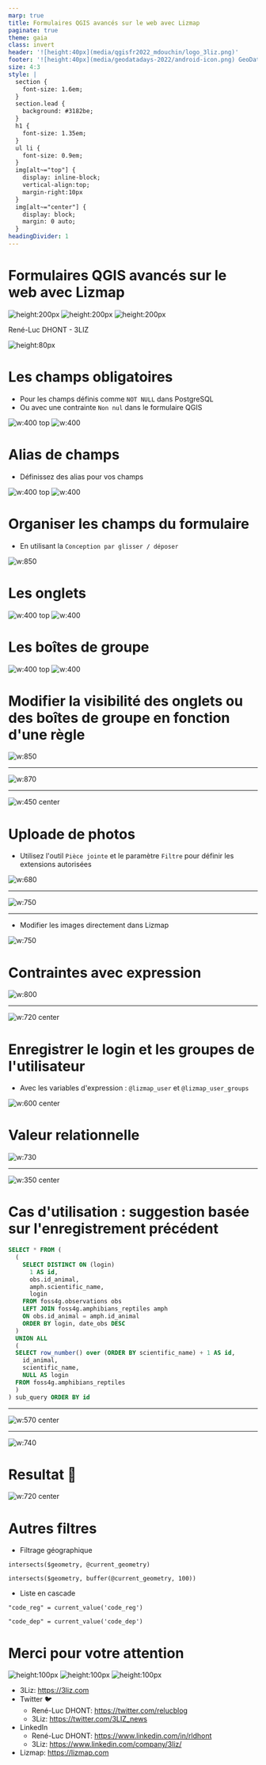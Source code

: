 ```yaml
---
marp: true
title: Formulaires QGIS avancés sur le web avec Lizmap
paginate: true
theme: gaia
class: invert
header: '![height:40px](media/qgisfr2022_mdouchin/logo_3liz.png)'
footer: '![height:40px](media/geodatadays-2022/android-icon.png) GeoDataDays 2022'
size: 4:3
style: |
  section {
    font-size: 1.6em;
  }
  section.lead {
    background: #3182be;
  }
  h1 {
    font-size: 1.35em;
  }
  ul li {
    font-size: 0.9em;
  }
  img[alt~="top"] {
    display: inline-block;
    vertical-align:top;
    margin-right:10px
  }
  img[alt~="center"] {
    display: block;
    margin: 0 auto;
  }
headingDivider: 1
---
```



# Formulaires QGIS avancés sur le web avec Lizmap
<!-- _class: lead gaia-->

![height:200px](media/logo_lizmap.png) ![height:200px](media/heart.png) ![height:200px](media/logo/qgis_letter.png)

René-Luc DHONT - 3LIZ

![height:80px](media/logo_3liz.png)

<!-- (15s) Bonjour, je vais vous montrer quelques astuces pour faire des formulaires avancés dans QGIS qui seront faciles à remplir pour les utilisateurs.
Je vais aussi vous montrer ces formulaires dans le web grâce à Lizmap sans plus de configuration la plupart du temps.
De cette façon, vous obtiendrez plus de participation et moins d'erreurs dans vos données.
 -->

# Les champs obligatoires

- Pour les champs définis comme `NOT NULL` dans PostgreSQL
- Ou avec une contrainte `Non nul` dans le formulaire QGIS

![w:400 top](media/foss4g2022_lizmap_advanced_forms/00_QGIS_NOT_NULL.png) ![w:400](media/foss4g2022_lizmap_advanced_forms/00_Lizmap_NOT_NULL.png)

<!-- Commençons par forcer la saisie de certains champs !
 -->

# Alias de champs

- Définissez des alias pour vos champs

![w:400 top](media/foss4g2022_lizmap_advanced_forms/01_QGIS_alias.png) ![w:400](media/foss4g2022_lizmap_advanced_forms/01_Lizmap_alias.png)

<!--
- Les noms des champs dans la base de données sont simples/bruts.
- Rendre le champ plus compréhensible
-->

# Organiser les champs du formulaire

- En utilisant la `Conception par glisser / déposer`

![w:850](media/foss4g2022_lizmap_advanced_forms/02_QGIS_dnd_tabs_conf.png)

<!-- (20s)
Avec le "Conception par glisser / déposer" de QGIS nous pouvons :
- Omettre certains du formulaire
- Changer l'ordre des champs
- Créer des onglets et des boîtes de groupe
-->

# Les onglets

![w:400 top](media/foss4g2022_lizmap_advanced_forms/02_QGIS_dnd_tabs_result.png) ![w:400](media/foss4g2022_lizmap_advanced_forms/02_Lizmap_dnd_tabs.png)

<!-- Le premier niveau de groupes de champs se présentent sous la forme d'onglet
 -->

# Les boîtes de groupe

![w:400 top](media/foss4g2022_lizmap_advanced_forms/03_QGIS_dnd_groupbox_result.png) ![w:400](media/foss4g2022_lizmap_advanced_forms/03_Lizmap_dnd_groupbox.png)

<!-- En dessous, il est possible d'avoir des boîtes de groupe
 -->

# Modifier la visibilité des onglets ou des boîtes de groupe en fonction d'une règle

![w:850](media/foss4g2022_lizmap_advanced_forms/06_QGIS_toggle_conf.png)

<!-- (35s) Disons que nous créons un formulaire pour une campagne de crowdsourcing mais aussi pour les utilisateurs connectés à Lizmap (comme les personnes de notre organisation).
Ce formulaire comporte de nombreux champs, mais beaucoup d'entre eux ne sont pas obligatoires. Nous ne voulons donc pas les afficher tous, car lorsqu'un formulaire semble trop long à remplir, certains utilisateurs risquent d'abandonner et de le fermer.
Pour éviter cela, nous créons un champ booléen appelé `has_details`, avec `Add details` comme alias pour avoir un titre plus compréhensible pour ce champ qui est défini comme une `Checkbox`... -->

---

![w:870](media/foss4g2022_lizmap_advanced_forms/06_QGIS_toggle_conf2.png)

<!-- (15s) ....nous créons également un onglet "Détails" configuré avec un "contrôle de visibilité par expression" pour ne l'afficher que lorsque la case "has_details" est cochée. -->

---

![w:450 center](media/foss4g2022_lizmap_advanced_forms/06_Lizmap_toggle.gif)

<!-- (10s) Voici le résultat. Comme vous pouvez le voir, l'onglet "Détails" n'est visible que lorsque l'option "Ajouter des détails" est cochée. -->

# Uploade de photos

- Utilisez l'outil `Pièce jointe` et le paramètre `Filtre` pour définir les extensions autorisées

![w:680](media/foss4g2022_lizmap_advanced_forms/04_QGIS_attachment_conf.png)

<!-- (10s) Maintenant, nous voulons que les gens puissent télécharger des photos. Nous créons des champs définis avec le type d'outil' `Pièce jointe` et avec un filtre pour afficher uniquement les fichiers JPEG et PNG. -->

---

![w:750](media/foss4g2022_lizmap_advanced_forms/04_Lizmap_attachment.png)

<!-- (10s) Vous pouvez voir dans Lizmap que seuls les fichiers avec des extensions définies sont affichés lors de leur sélection. -->

---
- Modifier les images directement dans Lizmap

![w:750](media/foss4g2022_lizmap_advanced_forms/04_Lizmap_attachment_crop..gif)

<!-- (10s) Après la sélection des fichiers, vous pouvez également faire pivoter ou recadrer les images. C'est plus pratique que de devoir installer un logiciel pour cela. -->

# Contraintes avec expression

![w:800](media/foss4g2022_lizmap_advanced_forms/05_QGIS_constraint_conf.png)

<!-- (10s) Ici, nous définissons un champ `Multiligne` et utilisons une expression pour contraindre le champ à avoir au moins trente caractères et afficher un message informatif lorsqu'il n'est pas honoré. -->

---

![w:720 center](media/foss4g2022_lizmap_advanced_forms/05_Lizmap_constraint.gif)

<!-- (10s) Dans Lizmap, la contrainte est visible au survol du nom du champ et lorsqu'elle n'est pas honorée à la soumission du formulaire. -->

# Enregistrer le login et les groupes de l'utilisateur

- Avec les variables d'expression : `@lizmap_user` et `@lizmap_user_groups`

![w:600 center](media/foss4g2022_lizmap_advanced_forms/07_QGIS_login_conf.png)

<!-- (15s) Lorsque les contributeurs sont connectés à Lizmap, nous pouvons utiliser leur login ou leurs groupes d'utilisateurs dans les expressions du formulaire grâce aux variables d'expression.
Ici nous créons un champ invisible `login` qui sera rempli avec le login de l'utilisateur lorsque le formulaire sera sauvegardé.
 -->

# Valeur relationnelle

![w:730](media/foss4g2022_lizmap_advanced_forms/08_QGIS_value_relation_conf.png)

<!-- (5s) L'outil valeur relationnelle est très pratique pour afficher une liste de valeurs d'une autre couche. -->

---

![w:350 center](media/foss4g2022_lizmap_advanced_forms/08_Lizmap_value_relation.gif)

<!-- (10s) Mais parfois la liste peut être très longue. Dans cet exemple, nous affichons les noms scientifiques des amphibiens et des reptiles en France. Pour faciliter la sélection, nous pourrions, par exemple, suggérer le dernier enregistrement précédent en haut de la liste pour les utilisateurs connectés -->

# Cas d'utilisation : suggestion basée sur l'enregistrement précédent

```sql
SELECT * FROM (
  (
    SELECT DISTINCT ON (login)
      1 AS id,
      obs.id_animal,
      amph.scientific_name,
      login
    FROM foss4g.observations obs
    LEFT JOIN foss4g.amphibians_reptiles amph
    ON obs.id_animal = amph.id_animal
    ORDER BY login, date_obs DESC
  )
  UNION ALL
  (
  SELECT row_number() over (ORDER BY scientific_name) + 1 AS id,
    id_animal,
    scientific_name,
    NULL AS login
  FROM foss4g.amphibians_reptiles
  )
) sub_query ORDER BY id
```

<!-- (10s) Pour cela, nous créons une couche à partir d'une vue avec cette requête SQL. Il s'agit d'un UNION ALL avec le dernier enregistrement précédent pour les utilisateurs connectés et la liste complète des animaux. -->

---

![w:570 center](media/foss4g2022_lizmap_advanced_forms/09_QGIS_last_observation.png)

<!-- (20s) En rouge, la table attributaire nous montre le dernier enregistrement pour les utilisateurs alice, bob et demo. Le reste est la liste complète des animaux. -->

---

![w:740](media/foss4g2022_lizmap_advanced_forms/10_QGIS_suggestion_conf1.png)

<!-- (15s) Pour obtenir uniquement l'enregistrement précédent de l'utilisateur connecté dans Lizmap, nous utilisons cette expression `Filter` qui utilise à nouveau la variable d'expression `@lizmap_user`. -->

# Resultat 🎉

![w:720 center](media/foss4g2022_lizmap_advanced_forms/10_Lizmap_suggestion.gif)

<!-- (15s) Comme vous pouvez le voir maintenant, lorsqu'un utilisateur connecté enregistre un formulaire, il a en haut de la liste des noms scientifiques la dernière espèce suggérée. -->

# Autres filtres

- Filtrage géographique

```
intersects($geometry, @current_geometry)
```
```
intersects($geometry, buffer(@current_geometry, 100))
```

- Liste en cascade
```
"code_reg" = current_value('code_reg')
```
```
"code_dep" = current_value('code_dep')
```


# Merci pour votre attention
<!-- _class: lead gaia-->

![height:100px](media/logo_lizmap.png) ![height:100px](media/heart.png) ![height:100px](media/logo/qgis_letter.png)

- 3Liz: https://3liz.com
- Twitter 🐦
  - René-Luc DHONT: https://twitter.com/relucblog
  - 3Liz: https://twitter.com/3LIZ_news
- LinkedIn
  - René-Luc DHONT: https://www.linkedin.com/in/rldhont
  - 3Liz: https://www.linkedin.com/company/3liz/
- Lizmap: https://lizmap.com

<!-- (5s) -->
